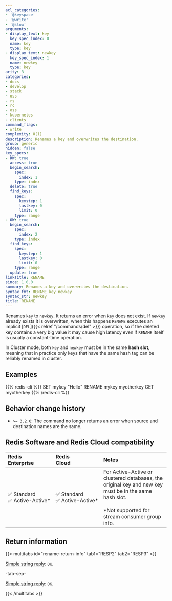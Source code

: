 ```yaml
---
acl_categories:
- '@keyspace'
- '@write'
- '@slow'
arguments:
- display_text: key
  key_spec_index: 0
  name: key
  type: key
- display_text: newkey
  key_spec_index: 1
  name: newkey
  type: key
arity: 3
categories:
- docs
- develop
- stack
- oss
- rs
- rc
- oss
- kubernetes
- clients
command_flags:
- write
complexity: O(1)
description: Renames a key and overwrites the destination.
group: generic
hidden: false
key_specs:
- RW: true
  access: true
  begin_search:
    spec:
      index: 1
    type: index
  delete: true
  find_keys:
    spec:
      keystep: 1
      lastkey: 0
      limit: 0
    type: range
- OW: true
  begin_search:
    spec:
      index: 2
    type: index
  find_keys:
    spec:
      keystep: 1
      lastkey: 0
      limit: 0
    type: range
  update: true
linkTitle: RENAME
since: 1.0.0
summary: Renames a key and overwrites the destination.
syntax_fmt: RENAME key newkey
syntax_str: newkey
title: RENAME
---
```

Renames `key` to `newkey`.
It returns an error when `key` does not exist.
If `newkey` already exists it is overwritten, when this happens `RENAME` executes an implicit [`DEL`]({{< relref "/commands/del" >}}) operation, so if the deleted key contains a very big value it may cause high latency even if `RENAME` itself is usually a constant-time operation.

In Cluster mode, both `key` and `newkey` must be in the same **hash slot**, meaning that in practice only keys that have the same hash tag can be reliably renamed in cluster.

## Examples

{{% redis-cli %}}
SET mykey "Hello"
RENAME mykey myotherkey
GET myotherkey
{{% /redis-cli %}}


## Behavior change history

*   `>= 3.2.0`: The command no longer returns an error when source and destination names are the same.

## Redis Software and Redis Cloud compatibility

| Redis<br />Enterprise | Redis<br />Cloud | <span style="min-width: 9em; display: table-cell">Notes</span> |
|:----------------------|:-----------------|:------|
| <span title="Supported">&#x2705; Standard</span><br /><span title="Supported"><nobr>&#x2705; Active-Active\*</nobr></span> | <span title="Supported">&#x2705; Standard</span><br /><span title="Supported"><nobr>&#x2705; Active-Active\*</nobr></span> | For Active-Active or clustered databases, the original key and new key must be in the same hash slot.<br /><br />\*Not supported for stream consumer group info. |

## Return information

{{< multitabs id="rename-return-info" 
    tab1="RESP2" 
    tab2="RESP3" >}}

[Simple string reply](../../develop/reference/protocol-spec#simple-strings): `OK`.

-tab-sep-

[Simple string reply](../../develop/reference/protocol-spec#simple-strings): `OK`.

{{< /multitabs >}}
